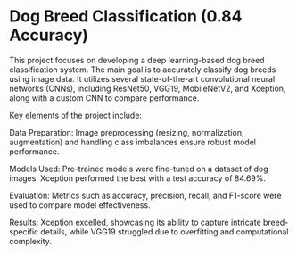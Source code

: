 # Dog Breed Classification (0.84 Accuracy)
 
This project focuses on developing a deep learning-based dog breed classification system. The main goal is to accurately classify dog breeds using image data. It utilizes several state-of-the-art convolutional neural networks (CNNs), including ResNet50, VGG19, MobileNetV2, and Xception, along with a custom CNN to compare performance.

Key elements of the project include:

Data Preparation: Image preprocessing (resizing, normalization, augmentation) and handling class imbalances ensure robust model performance.

Models Used: Pre-trained models were fine-tuned on a dataset of dog images. Xception performed the best with a test accuracy of 84.69%.

Evaluation: Metrics such as accuracy, precision, recall, and F1-score were used to compare model effectiveness.

Results: Xception excelled, showcasing its ability to capture intricate breed-specific details, while VGG19 struggled due to overfitting and computational complexity.









